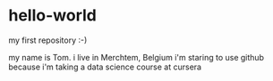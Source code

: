 # hello-world
my first repository :-)

my name is Tom.
i live in Merchtem, Belgium
i'm staring to use github because i'm taking a data science course at cursera
